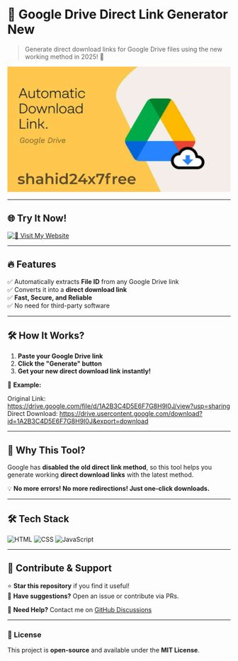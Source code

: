 # 🚀 Google Drive Direct Link Generator New

> Generate direct download links for Google Drive files using the new working method in 2025! 🎯

![Feature Image](GD-Direct-Link.jpg)

---

## 🌐 Try It Now!  
[![🚀 Visit My Website](https://img.shields.io/badge/🔗_Try%20Now%20!-blue?style=for-the-badge)](https://shahid24x7free02.github.io/Google-Drive-Direct-Link-Generator-New/)

---

## 🔥 Features
✅ Automatically extracts **File ID** from any Google Drive link  
✅ Converts it into a **direct download link**  
✅ **Fast, Secure, and Reliable**  
✅ No need for third-party software  

---

## 🛠️ How It Works?
1. **Paste your Google Drive link**  
2. **Click the "Generate" button**  
3. **Get your new direct download link instantly!**  

🔗 **Example:**

Original Link: https://drive.google.com/file/d/1A2B3C4D5E6F7G8H9I0J/view?usp=sharing
Direct Download: https://drive.usercontent.google.com/download?id=1A2B3C4D5E6F7G8H9I0J&export=download

---


## 📜 Why This Tool?  
Google has **disabled the old direct link method**, so this tool helps you generate working **direct download links** with the latest method.

💡 **No more errors! No more redirections! Just one-click downloads.**  

---

## 🛠️ Tech Stack
![HTML](https://img.shields.io/badge/HTML5-%23E34F26.svg?style=for-the-badge&logo=html5&logoColor=white)
![CSS](https://img.shields.io/badge/CSS3-%231572B6.svg?style=for-the-badge&logo=css3&logoColor=white)
![JavaScript](https://img.shields.io/badge/JavaScript-%23F7DF1E.svg?style=for-the-badge&logo=javascript&logoColor=black)

---

## 🤝 Contribute & Support  
⭐ **Star this repository** if you find it useful!  
💬 **Have suggestions?** Open an issue or contribute via PRs.  

📧 **Need Help?** Contact me on [GitHub Discussions](https://github.com/shahid24x7free02/Google-Drive-Direct-Link-Generator-New/issues/new?template=Blank+issue)

---

### 📝 License  
This project is **open-source** and available under the **MIT License**.
